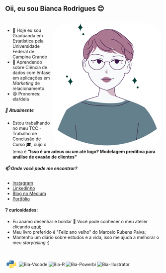 ## Oii, eu sou Bianca Rodrigues 😊

 <div style="display: inline_block"><br>
    <img align="right" alt="Rafa-pic" height="400" style="border-radius:50px;" src="perfil-github.png">
 </div>

- 🔭 Hoje eu sou Graduanda em Estatística pela Universidade Federal de Campina Grande 
- 🌱 Aprendendo sobre Ciência de dados com ênfase em aplicações em *Marketing* de relacionamento.
- 😄 Pronomes: ela/dela

##### 📌 Atualmente

- Estou trabalhando no meu TCC - Trabalho de Conclusão de Curso 🎓, cujo o tema é **"Isso é um adeus ou um até logo? Modelagem preditiva para
análise de evasão de clientes"**

##### 📫 Onde você pode me encontrar?

- [Instagram](https://www.instagram.com/crodriguesbianca/)  
- [Linkedinho](linkedin.com/in/crodriguesbianca)  
- [Blog no Medium](https://medium.com/@c.rodriguesbianca)  
- [Portfólio](https://rodriguesbianca.netlify.app/)

#### ❔ curiosidades: 
- Eu aaamo desenhar e bordar 💜 Você pode conhecer o meu atelier clicando [aqui](https://www.instagram.com/vezesdoisbordados/);
- Meu livro preferido é "Feliz ano velho" do Marcelo Rubens Paiva;
- Mantenho um diário sobre estudos e a vida, isso me ajuda a melhorar o meu *storytelling* :)

##


 <div style="display: inline_block"><br>
  <img align="center" alt="Bia-Python" height="30" width="40" src="https://raw.githubusercontent.com/devicons/devicon/master/icons/python/python-original.svg">
  <img align="center" alt="Bia-Vscode" height="30" width="30"src="https://cdn.jsdelivr.net/gh/devicons/devicon/icons/vscode/vscode-original.svg" />
  <img align="center" alt="Bia-R" height="40" width="35" src="https://www.r-project.org/logo/Rlogo.svg">
  <img align="center" alt="Bia-Powerbi" height="35" width="35" src="https://img.icons8.com/color/48/000000/power-bi.png"/>
  <img align="center" alt="Bia-Illustrator" height="25" width="30" src="https://cdn.jsdelivr.net/gh/devicons/devicon/icons/illustrator/illustrator-plain.svg" />
 </div>


